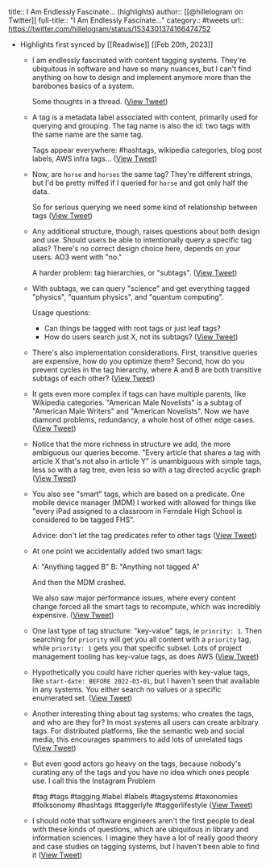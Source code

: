 title:: I Am Endlessly Fascinate... (highlights)
author:: [[@hillelogram on Twitter]]
full-title:: "I Am Endlessly Fascinate..."
category:: #tweets
url:: https://twitter.com/hillelogram/status/1534301374166474752

- Highlights first synced by [[Readwise]] [[Feb 20th, 2023]]
	- I am endlessly fascinated with content tagging systems. They're ubiquitous in software and have so many nuances, but I can't find anything on how to design and implement anymore more than the barebones basics of a system.
	  
	  Some thoughts in a thread. ([View Tweet](https://twitter.com/hillelogram/status/1534301374166474752))
	- A tag is a metadata label associated with content, primarily used for querying and grouping. The tag name is also the id: two tags with the same name are the same tag.
	  
	  Tags appear everywhere: #hashtags, wikipedia categories, blog post labels, AWS infra tags... ([View Tweet](https://twitter.com/hillelogram/status/1534301375139553280))
	- Now, are `horse` and `horses` the same tag? They're different strings, but I'd be pretty miffed if I queried for `horse` and got only half the data.
	  
	  So for serious querying we need some kind of relationship between tags ([View Tweet](https://twitter.com/hillelogram/status/1534301376536367106))
	- Any additional structure, though, raises questions about both design and use. Should users be able to intentionally query a specific tag alias? There's no correct design choice here, depends on your users. AO3 went with "no."
	  
	  A harder problem: tag hierarchies, or "subtags". ([View Tweet](https://twitter.com/hillelogram/status/1534301378822164481))
	- With subtags, we can query "science" and get everything tagged "physics", "quantum physics", and "quantum computing".
	  
	  Usage questions:
	  
	  * Can things be tagged with root tags or just leaf tags?
	  * How do users search just X, not its subtags? ([View Tweet](https://twitter.com/hillelogram/status/1534301379883311105))
	- There's also implementation considerations. First, transitive queries are expensive, how do you optimize them? Second, how do you prevent cycles in the tag hierarchy, where A and B are both transitive subtags of each other? ([View Tweet](https://twitter.com/hillelogram/status/1534301381032660994))
	- It gets even more complex if tags can have multiple parents, like Wikipedia categories. "American Male Novelists" is a subtag of "American Male Writers" and "American Novelists". Now we have diamond problems, redundancy, a whole host of other edge cases. ([View Tweet](https://twitter.com/hillelogram/status/1534301382345379840))
	- Notice that the more richness in structure we add, the more ambiguous our queries become. "Every article that shares a tag with article X that's not also in article Y" is unambiguous with simple tags, less so with a tag tree, even less so with a tag directed acyclic graph ([View Tweet](https://twitter.com/hillelogram/status/1534301383448576002))
	- You also see "smart" tags, which are based on a predicate. One mobile device manager (MDM) I worked with allowed for things like "every iPad assigned to a classroom in Ferndale High School is considered to be tagged FHS".
	  
	  Advice: don't let the tag predicates refer to other tags ([View Tweet](https://twitter.com/hillelogram/status/1534301384451010562))
	- At one point we accidentally added two smart tags:
	  
	  A: "Anything tagged B"
	  B: "Anything not tagged A"
	  
	  And then the MDM crashed.
	  
	  We also saw major performance issues, where every content change forced all the smart tags to recompute, which was incredibly expensive. ([View Tweet](https://twitter.com/hillelogram/status/1534301385545629696))
	- One last type of tag structure: "key-value" tags, ie `priority: 1`. Then searching for `priority` will get you all content with a `priority` tag, while `priority: 1` gets you that specific subset. Lots of project management tooling has key-value tags, as does AWS ([View Tweet](https://twitter.com/hillelogram/status/1534301386569031682))
	- Hypothetically you could have richer queries with key-value tags, like `start-date: BEFORE 2022-03-01`, but I haven't seen that available in any systems. You either search no values or a specific enumerated set. ([View Tweet](https://twitter.com/hillelogram/status/1534301387613515776))
	- Another interesting thing about tag systems: who creates the tags, and who are they for? In most systems all users can create arbitrary tags. For distributed platforms, like the semantic web and social media, this encourages spammers to add lots of unrelated tags ([View Tweet](https://twitter.com/hillelogram/status/1534301388817289217))
	- But even good actors go heavy on the tags, because nobody's curating any of the tags and you have no idea which ones people use. I call this the Instagram Problem
	  
	  #tag #tags #tagging #label #labels #tagsystems #taxonomies #folksonomy #hashtags #taggerlyfe #taggerlifestyle ([View Tweet](https://twitter.com/hillelogram/status/1534301390020960256))
	- I should note that software engineers aren't the first people to deal with these kinds of questions, which are ubiquitous in library and information sciences. I imagine they have a lot of really good theory and case studies on tagging systems, but I haven't been able to find it ([View Tweet](https://twitter.com/hillelogram/status/1534301391044460544))